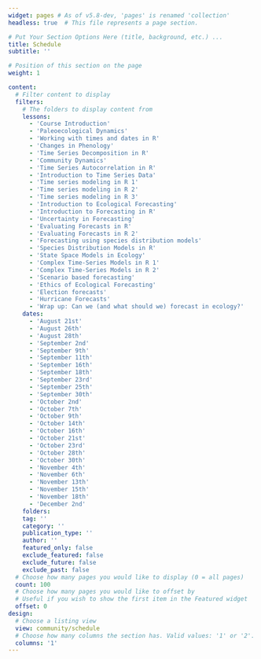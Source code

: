 ```yaml
---
widget: pages # As of v5.8-dev, 'pages' is renamed 'collection'
headless: true  # This file represents a page section.

# Put Your Section Options Here (title, background, etc.) ...
title: Schedule
subtitle: ''

# Position of this section on the page
weight: 1

content:
  # Filter content to display
  filters:
    # The folders to display content from
    lessons:
      - 'Course Introduction'
      - 'Paleoecological Dynamics'
      - 'Working with times and dates in R'
      - 'Changes in Phenology'
      - 'Time Series Decomposition in R'
      - 'Community Dynamics'
      - 'Time Series Autocorrelation in R'
      - 'Introduction to Time Series Data'
      - 'Time series modeling in R 1'
      - 'Time series modeling in R 2'
      - 'Time series modeling in R 3'
      - 'Introduction to Ecological Forecasting'
      - 'Introduction to Forecasting in R'
      - 'Uncertainty in Forecasting'
      - 'Evaluating Forecasts in R'
      - 'Evaluating Forecasts in R 2'
      - 'Forecasting using species distribution models'
      - 'Species Distribution Models in R'
      - 'State Space Models in Ecology'
      - 'Complex Time-Series Models in R 1'
      - 'Complex Time-Series Models in R 2'
      - 'Scenario based forecasting'
      - 'Ethics of Ecological Forecasting'
      - 'Election forecasts'
      - 'Hurricane Forecasts'
      - 'Wrap up: Can we (and what should we) forecast in ecology?'
    dates:
      - 'August 21st'
      - 'August 26th'
      - 'August 28th'
      - 'September 2nd'
      - 'September 9th'
      - 'September 11th'
      - 'September 16th'
      - 'September 18th'
      - 'September 23rd'
      - 'September 25th'
      - 'September 30th'
      - 'October 2nd'
      - 'October 7th'
      - 'October 9th'
      - 'October 14th'
      - 'October 16th'
      - 'October 21st'
      - 'October 23rd'
      - 'October 28th'
      - 'October 30th'
      - 'November 4th'
      - 'November 6th'
      - 'November 13th'
      - 'November 15th'
      - 'November 18th'
      - 'December 2nd'
    folders:
    tag: ''
    category: ''
    publication_type: ''
    author: ''
    featured_only: false
    exclude_featured: false
    exclude_future: false
    exclude_past: false
  # Choose how many pages you would like to display (0 = all pages)
  count: 100
  # Choose how many pages you would like to offset by
  # Useful if you wish to show the first item in the Featured widget
  offset: 0
design:
  # Choose a listing view
  view: community/schedule
  # Choose how many columns the section has. Valid values: '1' or '2'.
  columns: '1'
---
```

